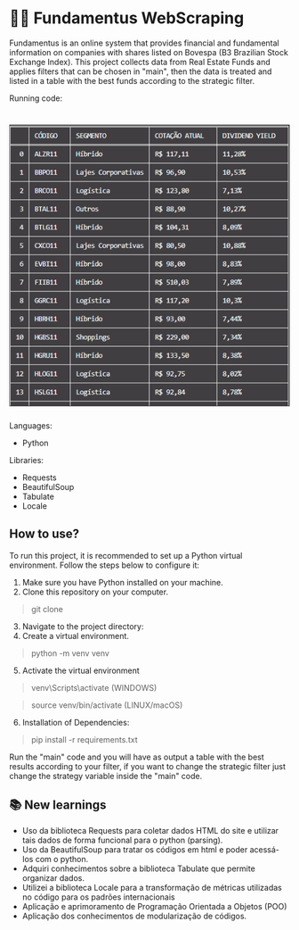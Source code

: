 # 👨‍💻 Fundamentus WebScraping
Fundamentus is an online system that provides financial and fundamental information on companies with shares listed on Bovespa (B3 Brazilian Stock Exchange Index). This project collects data from Real Estate Funds and applies filters that can be chosen in "main", then the data is treated and listed in a table with the best funds according to the strategic filter.

Running code:
<h1>
    <img src="tabela.png">
</h1>

Languages:
- Python

Libraries:
- Requests
- BeautifulSoup
- Tabulate
- Locale

## How to use?

To run this project, it is recommended to set up a Python virtual environment. Follow the steps below to configure it:

1. Make sure you have Python installed on your machine.
2. Clone this repository on your computer.
> git clone 
3. Navigate to the project directory:
4. Create a virtual environment.
> python -m venv venv
5. Activate the virtual environment
>venv\Scripts\activate (WINDOWS)

> source venv/bin/activate (LINUX/macOS)
6. Installation of Dependencies:
> pip install -r requirements.txt





Run the "main" code and you will have as output a table with the best results according to your filter, if you want to change the strategic filter just change the strategy variable inside the "main" code.

## 📚 New learnings
- Uso da biblioteca Requests para coletar dados HTML do site e utilizar tais dados de forma funcional para o python (parsing).
- Uso da BeautifulSoup para tratar os códigos em html e poder acessá-los com o python.
- Adquiri conhecimentos sobre a biblioteca Tabulate que permite organizar dados.
- Utilizei a biblioteca Locale para a transformação de métricas utilizadas no código para os padrões internacionais
- Aplicação e aprimoramento de Programação Orientada a Objetos (POO)
- Aplicação dos conhecimentos de modularização de códigos.